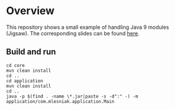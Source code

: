# Overview

This repository shows a small example of handling Java 9 modules (Jigsaw). The corresponding slides can be found [here](http://slides.com/mlesniak/java-9-module).

## Build and run

    cd core
    mvn clean install
    cd ..
    cd application
    mvn clean install
    cd ..
    java -p $(find . -name \*.jar|paste -s -d":" -) -m application/com.mlesniak.application.Main